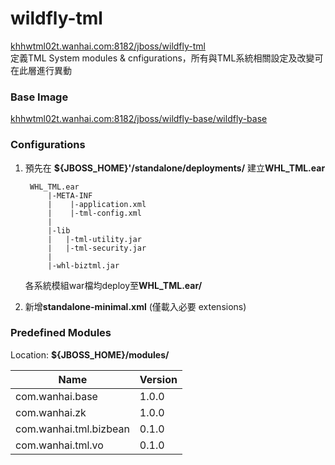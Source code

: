 # wildfly-tml #
[khhwtml02t.wanhai.com:8182/jboss/wildfly-tml](http://khhwtml02t.wanhai.com:8181/service/rest/repository/browse/tml-release/v2/jboss/wildfly-tml/tags/)  
定義TML System modules & cnfigurations，所有與TML系統相關設定及改變可在此層進行異動

### Base Image

[khhwtml02t.wanhai.com:8182/jboss/wildfly-base/wildfly-base](http://khhwtml02t.wanhai.com:8181/service/rest/repository/browse/tml-release/v2/jboss/wildfly-base/tags/)


### Configurations
1. 預先在 **${JBOSS_HOME}'/standalone/deployments/** 建立**WHL_TML.ear**
   
        WHL_TML.ear
            |-META-INF
            |    |-application.xml
            |    |-tml-config.xml
            |
            |-lib
            |   |-tml-utility.jar
            |   |-tml-security.jar    
            |
            |-whl-biztml.jar
    各系統模組war檔均deploy至**WHL_TML.ear/**


2. 新增**standalone-minimal.xml** (僅載入必要 extensions)


### Predefined Modules

Location:  **${JBOSS_HOME}/modules/**

| Name                   | Version |
| ---------------------- | ------- |
| com.wanhai.base        | 1.0.0   |
| com.wanhai.zk          | 1.0.0   |
| com.wanhai.tml.bizbean | 0.1.0   |
| com.wanhai.tml.vo      | 0.1.0   |